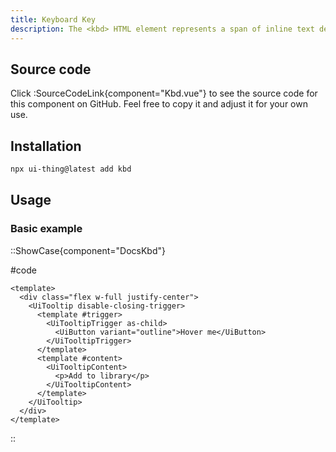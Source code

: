 ```yaml
---
title: Keyboard Key
description: The <kbd> HTML element represents a span of inline text denoting textual user input from a keyboard, voice input, or any other text entry device.
---
```


## Source code

Click :SourceCodeLink{component="Kbd.vue"} to see the source code for this component on GitHub. Feel free to copy it and adjust it for your own use.

## Installation

```bash
npx ui-thing@latest add kbd
```

## Usage

### Basic example

::ShowCase{component="DocsKbd"}

#code

```vue [DocsKbd.vue]
<template>
  <div class="flex w-full justify-center">
    <UiTooltip disable-closing-trigger>
      <template #trigger>
        <UiTooltipTrigger as-child>
          <UiButton variant="outline">Hover me</UiButton>
        </UiTooltipTrigger>
      </template>
      <template #content>
        <UiTooltipContent>
          <p>Add to library</p>
        </UiTooltipContent>
      </template>
    </UiTooltip>
  </div>
</template>
```

::
